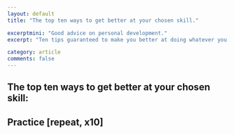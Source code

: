 ```yaml
---
layout: default
title: "The top ten ways to get better at your chosen skill."

excerptmini: "Good advice on personal development."
excerpt: "Ten tips guaranteed to make you better at doing whatever you choose to do."

category: article
comments: false
---
```


## The top ten ways to get better at your chosen skill:

## Practice [repeat, x10]
